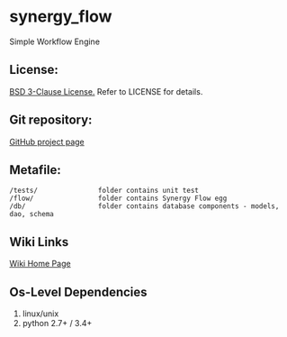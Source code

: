 # synergy_flow
Simple Workflow Engine

License:
---------

[BSD 3-Clause License.](http://en.wikipedia.org/wiki/BSD_licenses#3-clause_license_.28.22Revised_BSD_License.22.2C_.22New_BSD_License.22.2C_or_.22Modified_BSD_License.22.29)
Refer to LICENSE for details.


Git repository:
---------
[GitHub project page](https://github.com/mushkevych/synergy_flow)


Metafile:
---------

    /tests/               folder contains unit test
    /flow/                folder contains Synergy Flow egg
    /db/                  folder contains database components - models, dao, schema


Wiki Links
---------
[Wiki Home Page](https://github.com/mushkevych/synergy_flow/wiki)


Os-Level Dependencies
---------
1. linux/unix
1. python 2.7+ / 3.4+
